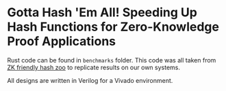 # Gotta Hash 'Em All! Speeding Up Hash Functions for Zero-Knowledge Proof Applications

Rust code can be found in `benchmarks` folder. This code was all taken from [ZK friendly hash zoo](https://extgit.iaik.tugraz.at/krypto/zkfriendlyhashzoo) to replicate results on our own systems.

All designs are written in Verilog for a Vivado environment.
